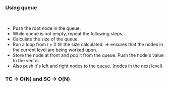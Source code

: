 ### Using queue
​
- Push the root node in the queue.
- While queue is not empty, repeat the following steps.
- Calculate the size of the queue.
- Run a loop from i = 0 till the size calculated. => ensures that the nodes in the current level are being worked upon.
- Store the node at front and pop it from the queue. Push the node's value to the vector.
- Also push it's left and right nodes to the queue. (nodes in the next level)
​
### TC -> O(N) and SC -> O(N)